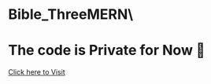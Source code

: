 # Bible_ThreeMERN\

# The code is Private for Now 🙂

[Click here to Visit](https://gaven-bible.vercel.app/)
